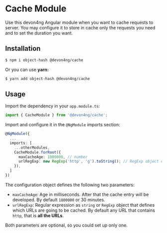 # Cache Module

Use this devon4ng Angular module when you want to cache requests to server. You may configure it to store in cache only the requests you need and to set the duration you want.

## Installation

```bash
$ npm i object-hash @devon4ng/cache
```

Or you can use **yarn:**

```bash
$ yarn add object-hash @devon4ng/cache
```

## Usage

Import the dependency in your `app.module.ts`:

```typescript
import { CacheModule } from '@devon4ng/cache';
```

Import and configure it in the `@NgModule` imports section:

```typescript
@NgModule({
  ...
  imports: [
    ...otherModules,
    CacheModule.forRoot({
      maxCacheAge: 1800000, // number
      urlRegExp: new RegExp('http', 'g').toString(); // RegExp object or string
    }),
  ]
})
```

The configuration object defines the following two parameters:

- `maxCacheAge`: Age in milliseconds. After that the cache entry will be developed. By default `1800000` or 30 minutes.
- `urlRegExp`: Regular expression as `string` or `RegExp` object that defines which URLs are going to be cached. By default any URL that contains `http`, that is **all the URLs**.

Both parameters are optional, so you could set up only one.
